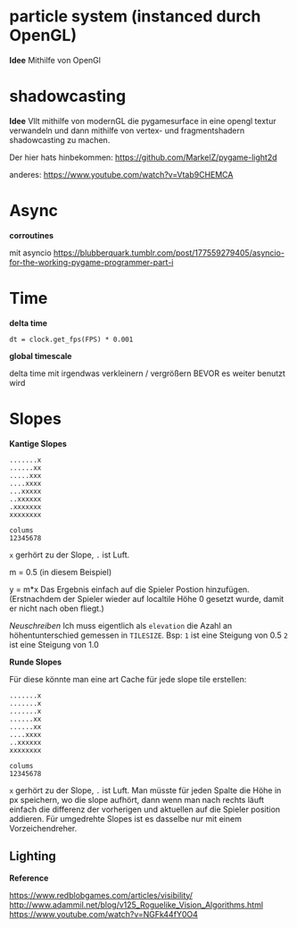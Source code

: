 # particle system (instanced durch OpenGL)

**Idee**
Mithilfe von OpenGl

# shadowcasting

**Idee**
Vllt mithilfe von modernGL die pygamesurface in eine opengl textur verwandeln und dann mithilfe von vertex- und fragmentshadern shadowcasting zu machen.

Der hier hats hinbekommen:
https://github.com/MarkelZ/pygame-light2d

anderes:
https://www.youtube.com/watch?v=Vtab9CHEMCA

# Async

**corroutines**

mit asyncio
https://blubberquark.tumblr.com/post/177559279405/asyncio-for-the-working-pygame-programmer-part-i


# Time

**delta time**

`dt = clock.get_fps(FPS) * 0.001`

**global timescale**

delta time mit irgendwas verkleinern / vergrößern BEVOR es weiter benutzt wird

# Slopes

**Kantige Slopes**
```
.......x
......xx
.....xxx
....xxxx
...xxxxx
..xxxxxx
.xxxxxxx
xxxxxxxx

colums
12345678
```
`x` gerhört zu der Slope, `.` ist Luft.

m = 0.5 (in diesem Beispiel)

y = m*x
Das Ergebnis einfach auf die Spieler Postion hinzufügen. (Erstnachdem der Spieler wieder auf localtile Höhe 0 gesetzt wurde, damit er nicht nach oben fliegt.)

*Neuschreiben*
Ich muss eigentlich als `elevation` die Azahl an höhentunterschied gemessen in `TILESIZE`.
Bsp: 
`1` ist eine Steigung von 0.5
`2` ist eine Steigung von 1.0


**Runde Slopes**

Für diese könnte man eine art Cache für jede slope tile erstellen:
```
.......x
.......x
.......x
......xx
......xx
....xxxx
..xxxxxx
xxxxxxxx

colums
12345678
```
`x` gerhört zu der Slope, `.` ist Luft.
Man müsste für jeden Spalte die Höhe in px speichern, wo die slope aufhört, dann wenn man nach rechts läuft einfach die differenz der vorherigen und aktuellen auf die Spieler position addieren.
Für umgedrehte Slopes ist es dasselbe nur mit einem Vorzeichendreher.


## Lighting

**Reference**

https://www.redblobgames.com/articles/visibility/
http://www.adammil.net/blog/v125_Roguelike_Vision_Algorithms.html
https://www.youtube.com/watch?v=NGFk44fY0O4

